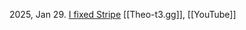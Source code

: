 
2025, Jan 29. [I fixed Stripe](https://youtu.be/Wdyndb17K58?si=fQrbaMqklFSdKgrl) [[Theo-t3.gg]], [[YouTube]]
